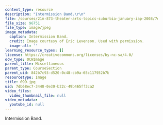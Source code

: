 ```yaml
---
content_type: resource
description: "Intermission Band.\r\n"
file: /courses/21m-873-theater-arts-topics-suburbia-january-iap-2008/7db68ec734480e30b22c49b465ff3ca2_099.jpg
file_size: 96751
file_type: image/jpeg
image_metadata:
  caption: Intermission Band.
  credit: Image courtesy of Eric Levenson. Used with permission.
  image-alt: ''
learning_resource_types: []
license: https://creativecommons.org/licenses/by-nc-sa/4.0/
ocw_type: OCWImage
parent_title: Miscellaneous
parent_type: CourseSection
parent_uid: 842b7c93-d520-0c48-cb9a-65c117952b7b
resourcetype: Image
title: 099.jpg
uid: 7db68ec7-3448-0e30-b22c-49b465ff3ca2
video_files:
  video_thumbnail_file: null
video_metadata:
  youtube_id: null
---
```

Intermission Band.
